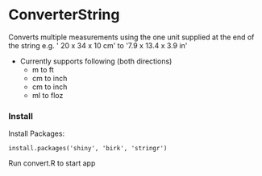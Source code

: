 # ConverterString
Converts multiple measurements using the one unit supplied at the end of the string 
e.g. ' 20 x 34 x 10 cm' to '7.9 x 13.4 x 3.9 in'

  - Currently supports following (both directions)
    - m to ft
    - cm to inch
    - cm to inch
    - ml to floz
    
### Install

Install Packages:
```{r}
install.packages('shiny', 'birk', 'stringr')
```

Run convert.R to start app